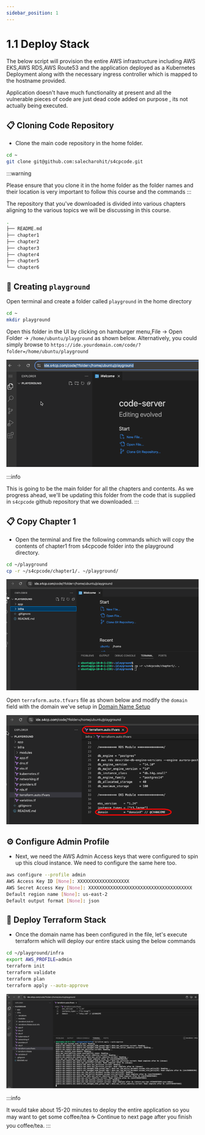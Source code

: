 ```yaml
---
sidebar_position: 1
---
```


# 1.1 Deploy Stack

The below script will provision the entire AWS infrastructure including AWS EKS,AWS RDS,AWS Route53 and the application deployed as a Kubernetes Deployment along with the necessary ingress controller which is mapped to the hostname provided.

Application doesn't have much functionality at present and all the vulnerable pieces of code are just dead code added on purpose , its not actually being executed.

## 📋 Cloning Code Repository

- Clone the main code repository in the home folder. 

```bash
cd ~
git clone git@github.com:salecharohit/s4cpcode.git
```

:::warning

Please ensure that you clone it in the home folder as the folder names and their location is very important to follow this course and the commands
:::

The repository that you've downloaded is divided into various chapters aligning to the various topics we will be discussing in this course. 

```bash
.
├── README.md
├── chapter1
├── chapter2
├── chapter3
├── chapter4
├── chapter5
└── chapter6
```

## 📁 Creating `playground` 

Open terminal and create a folder called `playground` in the home directory

```bash
cd ~
mkdir playground
```

Open this folder in the UI by clicking on hamburger menu,File -> Open Folder -> `/home/ubuntu/playground` as shown below. Alternatively, you could simply browse to `https://ide.yourdomain.com/code/?folder=/home/ubuntu/playground`

![](img/playground.png)

:::info

This is going to be the main folder for all the chapters and contents. As we progress ahead, we'll be updating this folder from the code that is supplied in `s4cpcode` github repository that we downloaded.
:::

## 📋 Copy Chapter 1

- Open the terminal and fire the following commands which will copy the contents of chapter1 from s4cpcode folder into the playground directory.

```bash
cd ~/playground
cp -r ~/s4cpcode/chapter1/. ~/playground/
```

![](img/copy_chapter1.png)

Open `terraform.auto.tfvars` file as shown below and modify the `domain` field with the domain we've setup in [Domain Name Setup](/docs/chapter0-the-setup/domain-setup.md#)

![](img/modify_terraform.png)

## ⚙️ Configure Admin Profile

- Next, we need the AWS Admin Access keys that were configured to spin up this cloud instance. We need to configure the same here too.

```bash
aws configure --profile admin
AWS Access Key ID [None]: XXXXXXXXXXXXXXXXXXX
AWS Secret Access Key [None]: XXXXXXXXXXXXXXXXXXXXXXXXXXXXXXXXXXXXXX
Default region name [None]: us-east-2
Default output format [None]: json
```

## 🚀 Deploy Terraform Stack

- Once the domain name has been configured in the file, let's execute terraform which will deploy our entire stack using the below commands

```bash
cd ~/playground/infra
export AWS_PROFILE=admin
terraform init
terraform validate
terraform plan
terraform apply --auto-approve
```

![](img/terraform_apply.png)

:::info

It would take about 15-20 minutes to deploy the entire application so you may want to get some coffee/tea ☕ 
Continue to next page after you finish you coffee/tea.
:::

